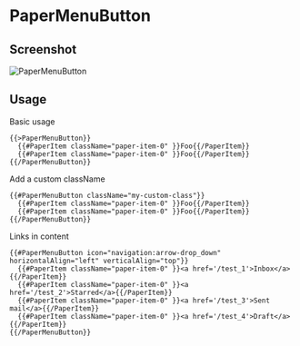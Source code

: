 # PaperMenuButton 


## Screenshot
![PaperMenuButton ](../../../examples/readme/PaperMenuButton.png)

## Usage

Basic usage

```
{{>PaperMenuButton}}
  {{#PaperItem className="paper-item-0" }}Foo{{/PaperItem}}
  {{#PaperItem className="paper-item-0" }}Foo{{/PaperItem}}
{{/PaperMenuButton}}
```

Add a custom className

```
{{#PaperMenuButton className="my-custom-class"}}
  {{#PaperItem className="paper-item-0" }}Foo{{/PaperItem}}
  {{#PaperItem className="paper-item-0" }}Foo{{/PaperItem}}
{{/PaperMenuButton}}

```

Links in content

```
{{#PaperMenuButton icon="navigation:arrow-drop_down" horizontalAlign="left" verticalAlign="top"}}
  {{#PaperItem className="paper-item-0" }}<a href='/test_1'>Inbox</a>{{/PaperItem}}
  {{#PaperItem className="paper-item-0" }}<a href='/test_2'>Starred</a>{{/PaperItem}}
  {{#PaperItem className="paper-item-0" }}<a href='/test_3'>Sent mail</a>{{/PaperItem}}
  {{#PaperItem className="paper-item-0" }}<a href='/test_4'>Draft</a>{{/PaperItem}}
{{/PaperMenuButton}}
```